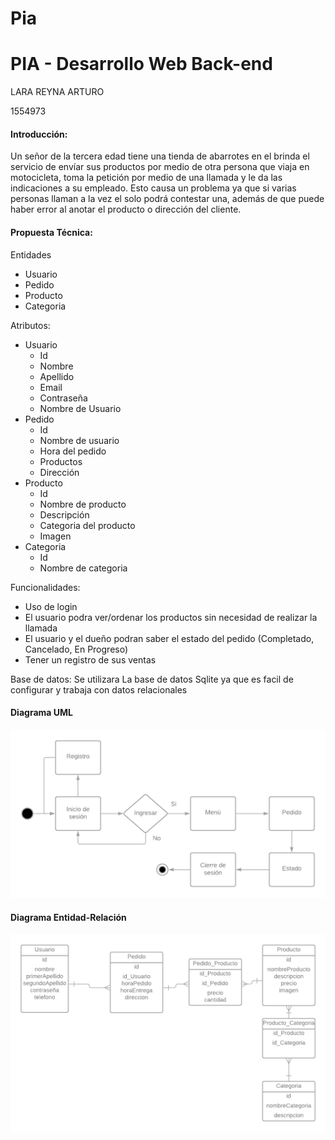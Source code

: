 # Pia
# PIA - Desarrollo Web Back-end

LARA REYNA ARTURO

1554973

#### Introducción:
Un señor de la tercera edad tiene una tienda de abarrotes en el brinda el servicio de envíar sus productos por medio de otra persona que viaja en motocicleta, toma la petición por medio de una llamada y le da las indicaciones a su empleado. Esto causa un problema ya que si varias personas llaman a la vez el solo podrá contestar una, además de que puede haber error al anotar el producto o dirección del cliente.

#### Propuesta Técnica:
Entidades
- Usuario
- Pedido
- Producto
- Categoria

Atributos:
- Usuario
	- Id
	- Nombre
	- Apellido
	- Email
	- Contraseña
	- Nombre de Usuario
- Pedido
	- Id
	- Nombre de usuario
	- Hora del pedido
	- Productos
	- Dirección
- Producto
	- Id
	- Nombre de producto
	- Descripción 
	- Categoria del producto
	- Imagen
- Categoria
	- Id
	- Nombre de categoria

Funcionalidades:
- Uso de login
- El usuario podra ver/ordenar los productos sin necesidad de realizar la llamada
- El usuario y el dueño podran saber el estado del pedido (Completado, Cancelado, En Progreso)
- Tener un registro de sus ventas

Base de datos:
Se utilizara La base de datos Sqlite ya que es facil de configurar y trabaja con datos relacionales

#### Diagrama UML
![](images/Diagrama%20UML.png)

#### Diagrama Entidad-Relación
![](images/Diagrama%20BD.png)
